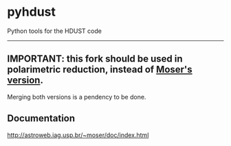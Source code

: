 pyhdust
=======

Python tools for the HDUST code

---
**IMPORTANT: this fork should be used in polarimetric reduction, instead of [Moser's version](https://github.com/danmoser/pyhdust).**
---

Merging both versions is a pendency to be done.


Documentation
---------

http://astroweb.iag.usp.br/~moser/doc/index.html

